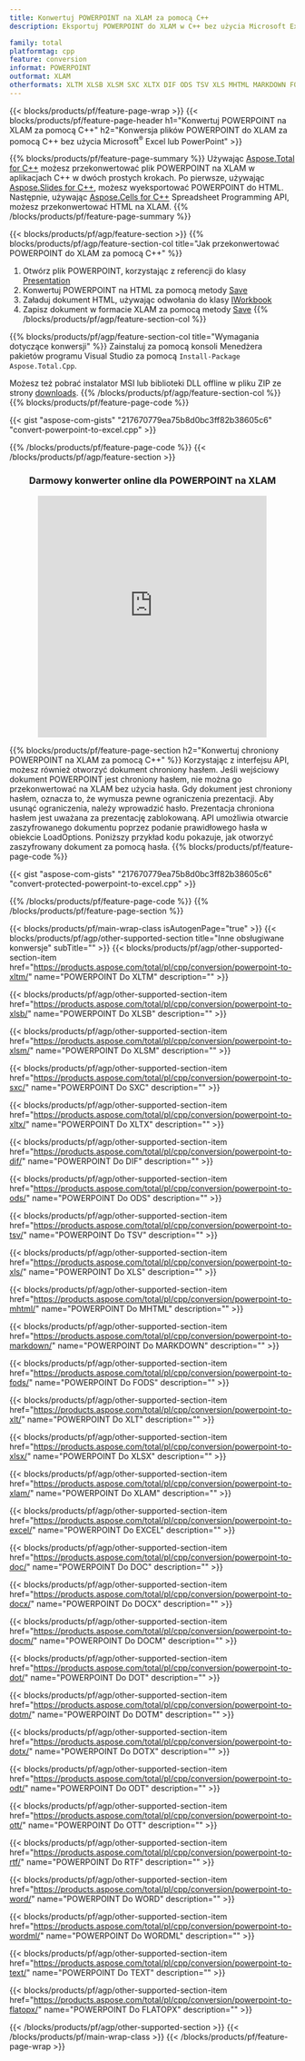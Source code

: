 ```yaml
---
title: Konwertuj POWERPOINT na XLAM za pomocą C++
description: Eksportuj POWERPOINT do XLAM w C++ bez użycia Microsoft Excel lub Powerpoint

family: total
platformtag: cpp
feature: conversion
informat: POWERPOINT
outformat: XLAM
otherformats: XLTM XLSB XLSM SXC XLTX DIF ODS TSV XLS MHTML MARKDOWN FODS XLT XLSX CSV EXCEL DOC DOCX DOCM DOT DOTM DOTX ODT OTT RTF WORD WORDML TEXT FLATOPX
---
```

{{< blocks/products/pf/feature-page-wrap >}}
{{< blocks/products/pf/feature-page-header h1="Konwertuj POWERPOINT na XLAM za pomocą C++" h2="Konwersja plików POWERPOINT do XLAM za pomocą C++ bez użycia Microsoft<sup>&reg;</sup> Excel lub PowerPoint" >}}

{{% blocks/products/pf/feature-page-summary %}}
Używając [Aspose.Total for C++](https://products.aspose.com/total/cpp/) możesz przekonwertować plik POWERPOINT na XLAM w aplikacjach C++ w dwóch prostych krokach. Po pierwsze, używając [Aspose.Slides for C++](https://products.aspose.com/slides/cpp/), możesz wyeksportować POWERPOINT do HTML. Następnie, używając [Aspose.Cells for C++](https://products.aspose.com/cells/cpp/) Spreadsheet Programming API, możesz przekonwertować HTML na XLAM. 
{{% /blocks/products/pf/feature-page-summary  %}}

{{< blocks/products/pf/agp/feature-section >}}
{{% blocks/products/pf/agp/feature-section-col title="Jak przekonwertować POWERPOINT do XLAM za pomocą C++" %}}
1. Otwórz plik POWERPOINT, korzystając z referencji do klasy [Presentation](https://reference.aspose.com/slides/cpp/class/aspose.slides.presentation)
2. Konwertuj POWERPOINT na HTML za pomocą metody [Save](https://reference.aspose.com/slides/cpp/class/aspose.slides.presentation#a06fe2a156063c8c3e5ada2713bb697ba)
3. Załaduj dokument HTML, używając odwołania do klasy [IWorkbook](https://reference.aspose.com/cells/cpp/class/aspose.cells.i_workbook)
4. Zapisz dokument w formacie XLAM za pomocą metody [Save](https://reference.aspose.com/cells/cpp/class/aspose.cells.i_workbook#a5dc7de23f7ceba76a05dc1d49f51502e)
{{% /blocks/products/pf/agp/feature-section-col %}}

{{% blocks/products/pf/agp/feature-section-col title="Wymagania dotyczące konwersji" %}}
Zainstaluj za pomocą konsoli Menedżera pakietów programu Visual Studio za pomocą ```Install-Package Aspose.Total.Cpp```.

Możesz też pobrać instalator MSI lub biblioteki DLL offline w pliku ZIP ze strony [downloads](https://releases.aspose.com/total/cpp).
{{% /blocks/products/pf/agp/feature-section-col %}}
{{% blocks/products/pf/feature-page-code %}}

{{< gist "aspose-com-gists" "217670779ea75b8d0bc3ff82b38605c6" "convert-powerpoint-to-excel.cpp" >}}



{{% /blocks/products/pf/feature-page-code %}}
{{< /blocks/products/pf/agp/feature-section >}}
<div class="container-fluid agp-content bg-white aboutfile box-1 vh100 section nopbtm">
<div class=container>
<div class=row>
<div class="demobox tc col-md-12 padding-0" align="center">

<h3>Darmowy konwerter online dla POWERPOINT na XLAM</h3>

<iframe style="border: none; height: 426px;" scrolling="no" src="https://total-conversion-app-65z5r2lp.qa.k8s.dynabic.com/?to=xlam&from=pptx" id="child-iframe" width="80%"></iframe>

</div></div>
</div></div>

{{% blocks/products/pf/feature-page-section  h2="Konwertuj chroniony POWERPOINT na XLAM za pomocą C++" %}}
Korzystając z interfejsu API, możesz również otworzyć dokument chroniony hasłem. Jeśli wejściowy dokument POWERPOINT jest chroniony hasłem, nie można go przekonwertować na XLAM bez użycia hasła. Gdy dokument jest chroniony hasłem, oznacza to, że wymusza pewne ograniczenia prezentacji. Aby usunąć ograniczenia, należy wprowadzić hasło. Prezentacja chroniona hasłem jest uważana za prezentację zablokowaną. API umożliwia otwarcie zaszyfrowanego dokumentu poprzez podanie prawidłowego hasła w obiekcie LoadOptions. Poniższy przykład kodu pokazuje, jak otworzyć zaszyfrowany dokument za pomocą hasła.
{{% blocks/products/pf/feature-page-code %}}

{{< gist "aspose-com-gists" "217670779ea75b8d0bc3ff82b38605c6" "convert-protected-powerpoint-to-excel.cpp" >}}

{{% /blocks/products/pf/feature-page-code  %}}
{{% /blocks/products/pf/feature-page-section %}}

{{< blocks/products/pf/main-wrap-class isAutogenPage="true" >}}
{{< blocks/products/pf/agp/other-supported-section title="Inne obsługiwane konwersje" subTitle="" >}}
{{< blocks/products/pf/agp/other-supported-section-item href="https://products.aspose.com/total/pl/cpp/conversion/powerpoint-to-xltm/" name="POWERPOINT Do XLTM" description="" >}}

{{< blocks/products/pf/agp/other-supported-section-item href="https://products.aspose.com/total/pl/cpp/conversion/powerpoint-to-xlsb/" name="POWERPOINT Do XLSB" description="" >}}

{{< blocks/products/pf/agp/other-supported-section-item href="https://products.aspose.com/total/pl/cpp/conversion/powerpoint-to-xlsm/" name="POWERPOINT Do XLSM" description="" >}}

{{< blocks/products/pf/agp/other-supported-section-item href="https://products.aspose.com/total/pl/cpp/conversion/powerpoint-to-sxc/" name="POWERPOINT Do SXC" description="" >}}

{{< blocks/products/pf/agp/other-supported-section-item href="https://products.aspose.com/total/pl/cpp/conversion/powerpoint-to-xltx/" name="POWERPOINT Do XLTX" description="" >}}

{{< blocks/products/pf/agp/other-supported-section-item href="https://products.aspose.com/total/pl/cpp/conversion/powerpoint-to-dif/" name="POWERPOINT Do DIF" description="" >}}

{{< blocks/products/pf/agp/other-supported-section-item href="https://products.aspose.com/total/pl/cpp/conversion/powerpoint-to-ods/" name="POWERPOINT Do ODS" description="" >}}

{{< blocks/products/pf/agp/other-supported-section-item href="https://products.aspose.com/total/pl/cpp/conversion/powerpoint-to-tsv/" name="POWERPOINT Do TSV" description="" >}}

{{< blocks/products/pf/agp/other-supported-section-item href="https://products.aspose.com/total/pl/cpp/conversion/powerpoint-to-xls/" name="POWERPOINT Do XLS" description="" >}}

{{< blocks/products/pf/agp/other-supported-section-item href="https://products.aspose.com/total/pl/cpp/conversion/powerpoint-to-mhtml/" name="POWERPOINT Do MHTML" description="" >}}

{{< blocks/products/pf/agp/other-supported-section-item href="https://products.aspose.com/total/pl/cpp/conversion/powerpoint-to-markdown/" name="POWERPOINT Do MARKDOWN" description="" >}}

{{< blocks/products/pf/agp/other-supported-section-item href="https://products.aspose.com/total/pl/cpp/conversion/powerpoint-to-fods/" name="POWERPOINT Do FODS" description="" >}}

{{< blocks/products/pf/agp/other-supported-section-item href="https://products.aspose.com/total/pl/cpp/conversion/powerpoint-to-xlt/" name="POWERPOINT Do XLT" description="" >}}

{{< blocks/products/pf/agp/other-supported-section-item href="https://products.aspose.com/total/pl/cpp/conversion/powerpoint-to-xlsx/" name="POWERPOINT Do XLSX" description="" >}}

{{< blocks/products/pf/agp/other-supported-section-item href="https://products.aspose.com/total/pl/cpp/conversion/powerpoint-to-xlam/" name="POWERPOINT Do XLAM" description="" >}}

{{< blocks/products/pf/agp/other-supported-section-item href="https://products.aspose.com/total/pl/cpp/conversion/powerpoint-to-excel/" name="POWERPOINT Do EXCEL" description="" >}}

{{< blocks/products/pf/agp/other-supported-section-item href="https://products.aspose.com/total/pl/cpp/conversion/powerpoint-to-doc/" name="POWERPOINT Do DOC" description="" >}}

{{< blocks/products/pf/agp/other-supported-section-item href="https://products.aspose.com/total/pl/cpp/conversion/powerpoint-to-docx/" name="POWERPOINT Do DOCX" description="" >}}

{{< blocks/products/pf/agp/other-supported-section-item href="https://products.aspose.com/total/pl/cpp/conversion/powerpoint-to-docm/" name="POWERPOINT Do DOCM" description="" >}}

{{< blocks/products/pf/agp/other-supported-section-item href="https://products.aspose.com/total/pl/cpp/conversion/powerpoint-to-dot/" name="POWERPOINT Do DOT" description="" >}}

{{< blocks/products/pf/agp/other-supported-section-item href="https://products.aspose.com/total/pl/cpp/conversion/powerpoint-to-dotm/" name="POWERPOINT Do DOTM" description="" >}}

{{< blocks/products/pf/agp/other-supported-section-item href="https://products.aspose.com/total/pl/cpp/conversion/powerpoint-to-dotx/" name="POWERPOINT Do DOTX" description="" >}}

{{< blocks/products/pf/agp/other-supported-section-item href="https://products.aspose.com/total/pl/cpp/conversion/powerpoint-to-odt/" name="POWERPOINT Do ODT" description="" >}}

{{< blocks/products/pf/agp/other-supported-section-item href="https://products.aspose.com/total/pl/cpp/conversion/powerpoint-to-ott/" name="POWERPOINT Do OTT" description="" >}}

{{< blocks/products/pf/agp/other-supported-section-item href="https://products.aspose.com/total/pl/cpp/conversion/powerpoint-to-rtf/" name="POWERPOINT Do RTF" description="" >}}

{{< blocks/products/pf/agp/other-supported-section-item href="https://products.aspose.com/total/pl/cpp/conversion/powerpoint-to-word/" name="POWERPOINT Do WORD" description="" >}}

{{< blocks/products/pf/agp/other-supported-section-item href="https://products.aspose.com/total/pl/cpp/conversion/powerpoint-to-wordml/" name="POWERPOINT Do WORDML" description="" >}}

{{< blocks/products/pf/agp/other-supported-section-item href="https://products.aspose.com/total/pl/cpp/conversion/powerpoint-to-text/" name="POWERPOINT Do TEXT" description="" >}}

{{< blocks/products/pf/agp/other-supported-section-item href="https://products.aspose.com/total/pl/cpp/conversion/powerpoint-to-flatopx/" name="POWERPOINT Do FLATOPX" description="" >}}


{{< /blocks/products/pf/agp/other-supported-section >}}
{{< /blocks/products/pf/main-wrap-class >}}
{{< /blocks/products/pf/feature-page-wrap >}}